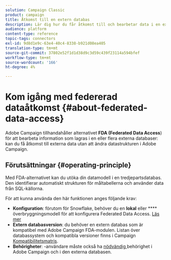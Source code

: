 ```yaml
---
solution: Campaign Classic
product: campaign
title: Åtkomst till en extern databas
description: Lär dig hur du får åtkomst till och bearbetar data i en extern databas
audience: platform
content-type: reference
topic-tags: connectors
exl-id: 9d8d1e9c-63e4-40c4-8338-b921d08ea405
translation-type: tm+mt
source-git-commit: 37802e52f1d1d38d9c3d59c439f23114a594bfef
workflow-type: tm+mt
source-wordcount: '166'
ht-degree: 4%

---
```


# Kom igång med federerad dataåtkomst {#about-federated-data-access}

Adobe Campaign tillhandahåller alternativet **FDA (Federated Data Access**) för att bearbeta information som lagras i en eller flera externa databaser: kan du få åtkomst till externa data utan att ändra datastrukturen i Adobe Campaign.

## Förutsättningar {#operating-principle}

Med FDA-alternativet kan du utöka din datamodell i en tredjepartsdatabas. Den identifierar automatiskt strukturen för måltabellerna och använder data från SQL-källorna.

För att kunna använda den här funktionen anges följande krav:

* **Konfiguration**: förutom för Snowflake, behöver du en  **lokal** eller  **** överbryggningsmodell för att konfigurera Federated Data Access. [Läs mer](../../installation/using/hosting-models.md)
* **Extern databasversion**: du behöver en extern databas som är kompatibel med Adobe Campaign FDA-modulen. Listan över databassystem och kompatibla versioner finns i Campaign [Kompatibilitetsmatris](../../rn/using/compatibility-matrix.md#FederatedDataAccessFDA).
* **Behörigheter**: -användare måste också ha  [nödvändig ](../../installation/using/remote-database-access-rights.md) behörighet i Adobe Campaign och i den externa databasen.

